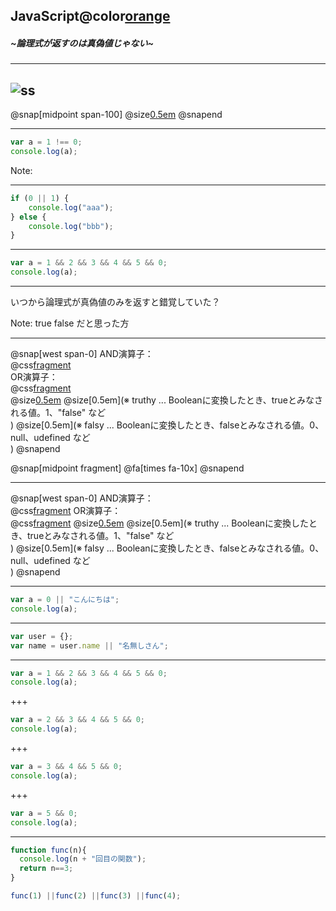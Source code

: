 ## JavaScript@color[orange](再入門)
##### ~論理式が返すのは真偽値じゃない~
---

![ss](https://qiita-image-store.s3.amazonaws.com/0/295452/profile-images/1554676443)
---

@snap[midpoint span-100]
@size[0.5em]([3歳娘<br/>「いつから論理式が真偽値のみを返すと錯覚していた？」](https://qiita.com/Yametaro/items/17f9b2baa67440b8664a))
@snapend

---
```javascript
var a = 1 !== 0;
console.log(a);
```
Note:


---
```javascript
if (0 || 1) {
    console.log("aaa");
} else {
    console.log("bbb");
}
```
---
```javascript
var a = 1 && 2 && 3 && 4 && 5 && 0;
console.log(a);
```
---
いつから論理式が真偽値のみを返すと錯覚していた？

Note:
true false だと思った方

---
@snap[west span-0]
AND演算子：</br>
@css[fragment](　左右の値どちらもtruthyなら、trueを返す。)</br>
OR演算子：</br>
@css[fragment](　左右の値どちらかがtruthyなら、trueを返す。)</br>
@size[0.5em](</br>)
@size[0.5em](※ truthy ... Booleanに変換したとき、trueとみなされる値。1、"false" など</br>)
@size[0.5em](※ falsy ... Booleanに変換したとき、falseとみなされる値。0、null、udefined など</br>)
@snapend

@snap[midpoint fragment]
@fa[times fa-10x]
@snapend

---
@snap[west span-0]
AND演算子：</br>
@css[fragment](　左の値がfalsyなら左の値、truthyなら右の値を返す。</br>)
OR演算子：</br>
@css[fragment](　左の値がtruthyなら左の値、falsyなら右の値を返す。</br>)
@size[0.5em](</br>)
@size[0.5em](※ truthy ... Booleanに変換したとき、trueとみなされる値。1、"false" など</br>)
@size[0.5em](※ falsy ... Booleanに変換したとき、falseとみなされる値。0、null、udefined など</br>)
@snapend

---
```javascript
var a = 0 || "こんにちは";
console.log(a);
```


---
```javascript
var user = {};
var name = user.name || "名無しさん";
```
---
```javascript
var a = 1 && 2 && 3 && 4 && 5 && 0;
console.log(a);
```
+++
```javascript
var a = 2 && 3 && 4 && 5 && 0;
console.log(a);
```

+++
```javascript
var a = 3 && 4 && 5 && 0;
console.log(a);
```

+++
```javascript
var a = 5 && 0;
console.log(a);
```

---
```javascript
function func(n){
  console.log(n + "回目の関数");
  return n==3;
}

func(1) ||func(2) ||func(3) ||func(4);
```
